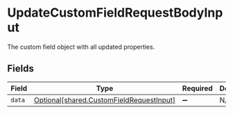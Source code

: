 # UpdateCustomFieldRequestBodyInput

The custom field object with all updated properties.


## Fields

| Field                                                                                      | Type                                                                                       | Required                                                                                   | Description                                                                                |
| ------------------------------------------------------------------------------------------ | ------------------------------------------------------------------------------------------ | ------------------------------------------------------------------------------------------ | ------------------------------------------------------------------------------------------ |
| `data`                                                                                     | [Optional[shared.CustomFieldRequestInput]](../../models/shared/customfieldrequestinput.md) | :heavy_minus_sign:                                                                         | N/A                                                                                        |